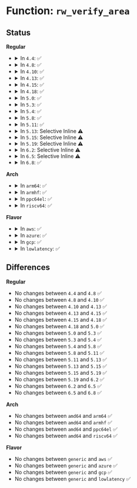 # Function: <code>rw_verify_area</code>

## Status
<b>Regular</b>
<ul>
<li>
<details>
<summary>In <code>4.4</code>: ✅</summary>

```c
int rw_verify_area(int read_write, struct file *file, const loff_t *ppos, size_t count);
```

**Collision:** Unique Global

**Inline:** No

**Transformation:** False

**Instances:**

```
In fs/read_write.c (ffffffff8120c610)
Location: fs/read_write.c:377
Inline: False
Direct callers:
  - fs/read_write.c:vfs_read
  - fs/read_write.c:vfs_write
  - fs/read_write.c:do_readv_writev
  - fs/read_write.c:compat_do_readv_writev
  - fs/read_write.c:do_sendfile
  - fs/read_write.c:do_sendfile
  - fs/splice.c:do_splice_to
  - fs/splice.c:do_splice_direct
  - fs/splice.c:SyS_splice
  - fs/aio.c:aio_run_iocb
```
**Symbols:**

```
ffffffff8120c610-ffffffff8120c6ec: rw_verify_area (STB_GLOBAL)
```
</details>
</li>
<li>
<details>
<summary>In <code>4.8</code>: ✅</summary>

```c
int rw_verify_area(int read_write, struct file *file, const loff_t *ppos, size_t count);
```

**Collision:** Unique Global

**Inline:** No

**Transformation:** False

**Instances:**

```
In fs/read_write.c (ffffffff81232a60)
Location: fs/read_write.c:401
Inline: False
Direct callers:
  - fs/read_write.c:vfs_copy_file_range
  - fs/read_write.c:vfs_copy_file_range
  - fs/read_write.c:do_sendfile
  - fs/read_write.c:do_sendfile
  - fs/read_write.c:compat_do_readv_writev
  - fs/read_write.c:do_readv_writev
  - fs/splice.c:SyS_splice
  - fs/splice.c:do_splice_direct
  - fs/splice.c:do_splice_to
  - fs/aio.c:aio_run_iocb
```
**Symbols:**

```
ffffffff81232a60-ffffffff81232b08: rw_verify_area (STB_GLOBAL)
```
</details>
</li>
<li>
<details>
<summary>In <code>4.10</code>: ✅</summary>

```c
int rw_verify_area(int read_write, struct file *file, const loff_t *ppos, size_t count);
```

**Collision:** Unique Global

**Inline:** No

**Transformation:** False

**Instances:**

```
In fs/read_write.c (ffffffff812455e0)
Location: fs/read_write.c:401
Inline: False
Direct callers:
  - fs/read_write.c:vfs_copy_file_range
  - fs/read_write.c:vfs_copy_file_range
  - fs/read_write.c:do_sendfile
  - fs/read_write.c:do_sendfile
  - fs/read_write.c:compat_do_readv_writev
  - fs/read_write.c:do_readv_writev
  - fs/splice.c:SyS_splice
  - fs/splice.c:do_splice_direct
  - fs/splice.c:do_splice_to
  - fs/aio.c:aio_write
  - fs/aio.c:aio_read
```
**Symbols:**

```
ffffffff812455e0-ffffffff81245688: rw_verify_area (STB_GLOBAL)
```
</details>
</li>
<li>
<details>
<summary>In <code>4.13</code>: ✅</summary>

```c
int rw_verify_area(int read_write, struct file *file, const loff_t *ppos, size_t count);
```

**Collision:** Unique Global

**Inline:** No

**Transformation:** False

**Instances:**

```
In fs/read_write.c (ffffffff81250a50)
Location: fs/read_write.c:359
Inline: False
Direct callers:
  - fs/read_write.c:vfs_copy_file_range
  - fs/read_write.c:vfs_copy_file_range
  - fs/read_write.c:do_sendfile
  - fs/read_write.c:do_sendfile
  - fs/read_write.c:do_iter_read
  - fs/splice.c:SyS_splice
  - fs/splice.c:do_splice_direct
  - fs/splice.c:do_splice_to
  - fs/aio.c:aio_write
  - fs/aio.c:aio_read
```
**Symbols:**

```
ffffffff81250a50-ffffffff81250af9: rw_verify_area (STB_GLOBAL)
```
</details>
</li>
<li>
<details>
<summary>In <code>4.15</code>: ✅</summary>

```c
int rw_verify_area(int read_write, struct file *file, const loff_t *ppos, size_t count);
```

**Collision:** Unique Global

**Inline:** No

**Transformation:** False

**Instances:**

```
In fs/read_write.c (ffffffff81272920)
Location: fs/read_write.c:360
Inline: False
Direct callers:
  - fs/read_write.c:vfs_copy_file_range
  - fs/read_write.c:vfs_copy_file_range
  - fs/read_write.c:do_sendfile
  - fs/read_write.c:do_sendfile
  - fs/read_write.c:do_iter_read
  - fs/splice.c:SyS_splice
  - fs/splice.c:do_splice_direct
  - fs/splice.c:do_splice_to
  - fs/aio.c:aio_write
  - fs/aio.c:aio_read
```
**Symbols:**

```
ffffffff81272920-ffffffff812729c9: rw_verify_area (STB_GLOBAL)
```
</details>
</li>
<li>
<details>
<summary>In <code>4.18</code>: ✅</summary>

```c
int rw_verify_area(int read_write, struct file *file, const loff_t *ppos, size_t count);
```

**Collision:** Unique Global

**Inline:** No

**Transformation:** False

**Instances:**

```
In fs/read_write.c (ffffffff81298800)
Location: fs/read_write.c:365
Inline: False
Direct callers:
  - fs/read_write.c:vfs_copy_file_range
  - fs/read_write.c:vfs_copy_file_range
  - fs/read_write.c:do_sendfile
  - fs/read_write.c:do_sendfile
  - fs/read_write.c:do_iter_read
  - fs/splice.c:do_splice
  - fs/splice.c:do_splice_direct
  - fs/splice.c:do_splice_to
  - fs/aio.c:aio_write
  - fs/aio.c:aio_read
```
**Symbols:**

```
ffffffff81298800-ffffffff812988a9: rw_verify_area (STB_GLOBAL)
```
</details>
</li>
<li>
<details>
<summary>In <code>5.0</code>: ✅</summary>

```c
int rw_verify_area(int read_write, struct file *file, const loff_t *ppos, size_t count);
```

**Collision:** Unique Global

**Inline:** No

**Transformation:** False

**Instances:**

```
In fs/read_write.c (ffffffff812ad680)
Location: fs/read_write.c:365
Inline: False
Direct callers:
  - fs/read_write.c:vfs_copy_file_range
  - fs/read_write.c:vfs_copy_file_range
  - fs/read_write.c:do_sendfile
  - fs/read_write.c:do_sendfile
  - fs/read_write.c:do_iter_read
  - fs/splice.c:do_splice
  - fs/splice.c:do_splice_direct
  - fs/splice.c:do_splice_to
  - fs/aio.c:aio_write
  - fs/aio.c:aio_read
```
**Symbols:**

```
ffffffff812ad680-ffffffff812ad729: rw_verify_area (STB_GLOBAL)
```
</details>
</li>
<li>
<details>
<summary>In <code>5.3</code>: ✅</summary>

```c
int rw_verify_area(int read_write, struct file *file, const loff_t *ppos, size_t count);
```

**Collision:** Unique Global

**Inline:** No

**Transformation:** False

**Instances:**

```
In fs/read_write.c (ffffffff812ca100)
Location: fs/read_write.c:365
Inline: False
Direct callers:
  - fs/read_write.c:vfs_copy_file_range
  - fs/read_write.c:vfs_copy_file_range
  - fs/read_write.c:do_sendfile
  - fs/read_write.c:do_sendfile
  - fs/read_write.c:do_iter_read
  - fs/splice.c:do_splice
  - fs/splice.c:do_splice_direct
  - fs/splice.c:do_splice_to
  - fs/aio.c:aio_write
  - fs/aio.c:aio_read
  - fs/io_uring.c:io_write
  - fs/io_uring.c:io_read
```
**Symbols:**

```
ffffffff812ca100-ffffffff812ca1b1: rw_verify_area (STB_GLOBAL)
```
</details>
</li>
<li>
<details>
<summary>In <code>5.4</code>: ✅</summary>

```c
int rw_verify_area(int read_write, struct file *file, const loff_t *ppos, size_t count);
```

**Collision:** Unique Global

**Inline:** No

**Transformation:** False

**Instances:**

```
In fs/read_write.c (ffffffff812dbb20)
Location: fs/read_write.c:365
Inline: False
Direct callers:
  - fs/read_write.c:vfs_copy_file_range
  - fs/read_write.c:vfs_copy_file_range
  - fs/read_write.c:do_sendfile
  - fs/read_write.c:do_sendfile
  - fs/read_write.c:do_iter_read
  - fs/splice.c:do_splice
  - fs/splice.c:do_splice_direct
  - fs/splice.c:do_splice_to
  - fs/aio.c:aio_write
  - fs/aio.c:aio_read
  - fs/io_uring.c:io_write
  - fs/io_uring.c:io_read
```
**Symbols:**

```
ffffffff812dbb20-ffffffff812dbbd1: rw_verify_area (STB_GLOBAL)
```
</details>
</li>
<li>
<details>
<summary>In <code>5.8</code>: ✅</summary>

```c
int rw_verify_area(int read_write, struct file *file, const loff_t *ppos, size_t count);
```

**Collision:** Unique Global

**Inline:** No

**Transformation:** False

**Instances:**

```
In fs/read_write.c (ffffffff81312100)
Location: fs/read_write.c:366
Inline: False
Direct callers:
  - fs/read_write.c:vfs_copy_file_range
  - fs/read_write.c:vfs_copy_file_range
  - fs/read_write.c:do_sendfile
  - fs/read_write.c:do_sendfile
  - fs/read_write.c:vfs_iocb_iter_write
  - fs/read_write.c:do_iter_write
  - fs/read_write.c:vfs_iocb_iter_read
  - fs/read_write.c:do_iter_read
  - fs/read_write.c:vfs_write
  - fs/read_write.c:vfs_read
  - fs/read_write.c:kernel_read
  - fs/splice.c:do_splice
  - fs/splice.c:do_splice_direct
  - fs/splice.c:do_splice_to
  - fs/aio.c:aio_write
  - fs/aio.c:aio_read
  - fs/io_uring.c:io_write
  - fs/io_uring.c:io_read
```
**Symbols:**

```
ffffffff81312100-ffffffff813121b1: rw_verify_area (STB_GLOBAL)
```
</details>
</li>
<li>
<details>
<summary>In <code>5.11</code>: ✅</summary>

```c
int rw_verify_area(int read_write, struct file *file, const loff_t *ppos, size_t count);
```

**Collision:** Unique Global

**Inline:** No

**Transformation:** False

**Instances:**

```
In fs/read_write.c (ffffffff8131d6c0)
Location: fs/read_write.c:366
Inline: False
Direct callers:
  - fs/read_write.c:vfs_copy_file_range
  - fs/read_write.c:vfs_copy_file_range
  - fs/read_write.c:do_sendfile
  - fs/read_write.c:do_sendfile
  - fs/read_write.c:vfs_iocb_iter_write
  - fs/read_write.c:do_iter_write
  - fs/read_write.c:vfs_iocb_iter_read
  - fs/read_write.c:do_iter_read
  - fs/read_write.c:vfs_write
  - fs/read_write.c:vfs_read
  - fs/read_write.c:kernel_read
  - fs/splice.c:do_splice
  - fs/splice.c:do_splice_direct
  - fs/splice.c:do_splice_to
  - fs/aio.c:aio_write
  - fs/aio.c:aio_read
  - fs/io_uring.c:io_write
  - fs/io_uring.c:io_read
```
**Symbols:**

```
ffffffff8131d6c0-ffffffff8131d771: rw_verify_area (STB_GLOBAL)
```
</details>
</li>
<li>
<details>
<summary>In <code>5.13</code>: Selective Inline ⚠️</summary>

```c
int rw_verify_area(int read_write, struct file *file, const loff_t *ppos, size_t count);
```

**Collision:** Unique Global

**Inline:** Selective

**Transformation:** False

**Instances:**

```
In fs/read_write.c (ffffffff81325bb5)
Location: fs/read_write.c:366
Inline: True
Inline callers:
  - fs/read_write.c:kernel_read
Direct callers:
  - fs/read_write.c:vfs_copy_file_range
  - fs/read_write.c:vfs_copy_file_range
  - fs/read_write.c:do_sendfile
  - fs/read_write.c:do_sendfile
  - fs/read_write.c:vfs_iocb_iter_write
  - fs/read_write.c:do_iter_write
  - fs/read_write.c:vfs_iocb_iter_read
  - fs/read_write.c:do_iter_read
  - fs/read_write.c:vfs_write
  - fs/read_write.c:vfs_read
  - fs/splice.c:do_splice
  - fs/splice.c:do_splice_direct
  - fs/splice.c:do_splice_to
  - fs/aio.c:aio_write
  - fs/aio.c:aio_read
  - fs/io_uring.c:io_write
  - fs/io_uring.c:io_read
```
**Symbols:**

```
ffffffff81323990-ffffffff813239e7: rw_verify_area (STB_GLOBAL)
```
</details>
</li>
<li>
<details>
<summary>In <code>5.15</code>: Selective Inline ⚠️</summary>

```c
int rw_verify_area(int read_write, struct file *file, const loff_t *ppos, size_t count);
```

**Collision:** Unique Global

**Inline:** Selective

**Transformation:** False

**Instances:**

```
In fs/read_write.c (ffffffff81373835)
Location: fs/read_write.c:366
Inline: True
Inline callers:
  - fs/read_write.c:kernel_read
Direct callers:
  - fs/read_write.c:vfs_copy_file_range
  - fs/read_write.c:vfs_copy_file_range
  - fs/read_write.c:do_sendfile
  - fs/read_write.c:do_sendfile
  - fs/read_write.c:vfs_iocb_iter_write
  - fs/read_write.c:do_iter_write
  - fs/read_write.c:vfs_iocb_iter_read
  - fs/read_write.c:do_iter_read
  - fs/read_write.c:vfs_write
  - fs/read_write.c:vfs_read
  - fs/splice.c:do_splice
  - fs/splice.c:do_splice_direct
  - fs/splice.c:do_splice_to
  - fs/aio.c:aio_write
  - fs/aio.c:aio_read
  - fs/io_uring.c:io_write
  - fs/io_uring.c:io_read
```
**Symbols:**

```
ffffffff81370e90-ffffffff81370ee7: rw_verify_area (STB_GLOBAL)
```
</details>
</li>
<li>
<details>
<summary>In <code>5.19</code>: Selective Inline ⚠️</summary>

```c
int rw_verify_area(int read_write, struct file *file, const loff_t *ppos, size_t count);
```

**Collision:** Unique Global

**Inline:** Selective

**Transformation:** False

**Instances:**

```
In fs/read_write.c (ffffffff813f1e15)
Location: fs/read_write.c:366
Inline: True
Inline callers:
  - fs/read_write.c:kernel_read
Direct callers:
  - fs/read_write.c:vfs_copy_file_range
  - fs/read_write.c:vfs_copy_file_range
  - fs/read_write.c:do_sendfile
  - fs/read_write.c:do_sendfile
  - fs/read_write.c:vfs_iocb_iter_write
  - fs/read_write.c:do_iter_write
  - fs/read_write.c:vfs_iocb_iter_read
  - fs/read_write.c:do_iter_read
  - fs/read_write.c:vfs_write
  - fs/read_write.c:vfs_read
  - fs/splice.c:do_splice
  - fs/splice.c:do_splice_direct
  - fs/splice.c:do_splice_to
  - fs/aio.c:aio_write
  - fs/aio.c:aio_read
  - io_uring/io_uring.c:io_write
  - io_uring/io_uring.c:io_read
```
**Symbols:**

```
ffffffff813eeae0-ffffffff813eeb5b: rw_verify_area (STB_GLOBAL)
```
</details>
</li>
<li>
<details>
<summary>In <code>6.2</code>: Selective Inline ⚠️</summary>

```c
int rw_verify_area(int read_write, struct file *file, const loff_t *ppos, size_t count);
```

**Collision:** Unique Global

**Inline:** Selective

**Transformation:** False

**Instances:**

```
In fs/read_write.c (ffffffff8147a175)
Location: fs/read_write.c:355
Inline: True
Inline callers:
  - fs/read_write.c:kernel_read
Direct callers:
  - fs/read_write.c:vfs_copy_file_range
  - fs/read_write.c:vfs_copy_file_range
  - fs/read_write.c:do_sendfile
  - fs/read_write.c:do_sendfile
  - fs/read_write.c:vfs_iocb_iter_write
  - fs/read_write.c:do_iter_write
  - fs/read_write.c:vfs_iocb_iter_read
  - fs/read_write.c:do_iter_read
  - fs/read_write.c:vfs_write
  - fs/read_write.c:vfs_read
  - fs/splice.c:do_splice
  - fs/splice.c:do_splice_direct
  - fs/splice.c:do_splice_to
  - fs/aio.c:aio_write
  - fs/aio.c:aio_read
  - io_uring/rw.c:io_write
  - io_uring/rw.c:io_read
```
**Symbols:**

```
ffffffff814773c0-ffffffff8147743b: rw_verify_area (STB_GLOBAL)
```
</details>
</li>
<li>
<details>
<summary>In <code>6.5</code>: Selective Inline ⚠️</summary>

```c
int rw_verify_area(int read_write, struct file *file, const loff_t *ppos, size_t count);
```

**Collision:** Unique Global

**Inline:** Selective

**Transformation:** False

**Instances:**

```
In fs/read_write.c (ffffffff814aec75)
Location: fs/read_write.c:355
Inline: True
Inline callers:
  - fs/read_write.c:kernel_read
Direct callers:
  - fs/read_write.c:vfs_copy_file_range
  - fs/read_write.c:vfs_copy_file_range
  - fs/read_write.c:do_sendfile
  - fs/read_write.c:do_sendfile
  - fs/read_write.c:vfs_iocb_iter_write
  - fs/read_write.c:do_iter_write
  - fs/read_write.c:vfs_iocb_iter_read
  - fs/read_write.c:do_iter_read
  - fs/read_write.c:vfs_write
  - fs/read_write.c:vfs_read
  - fs/splice.c:do_splice
  - fs/splice.c:do_splice_direct
  - fs/aio.c:aio_write
  - fs/aio.c:aio_read
  - io_uring/rw.c:io_write
  - io_uring/rw.c:io_read
```
**Symbols:**

```
ffffffff814abd40-ffffffff814abdbb: rw_verify_area (STB_GLOBAL)
```
</details>
</li>
<li>
<details>
<summary>In <code>6.8</code>: ✅</summary>

```c
int rw_verify_area(int read_write, struct file *file, const loff_t *ppos, size_t count);
```

**Collision:** Unique Global

**Inline:** No

**Transformation:** False

**Instances:**

```
In fs/read_write.c (ffffffff814dd910)
Location: fs/read_write.c:355
Inline: False
Direct callers:
  - fs/read_write.c:vfs_copy_file_range
  - fs/read_write.c:vfs_copy_file_range
  - fs/read_write.c:do_sendfile
  - fs/read_write.c:do_sendfile
  - fs/read_write.c:vfs_writev
  - fs/read_write.c:vfs_readv
  - fs/read_write.c:vfs_iter_write
  - fs/read_write.c:vfs_iocb_iter_write
  - fs/read_write.c:vfs_iter_read
  - fs/read_write.c:vfs_iocb_iter_read
  - fs/read_write.c:vfs_write
  - fs/read_write.c:vfs_read
  - fs/read_write.c:kernel_read
  - fs/splice.c:do_splice
  - fs/splice.c:do_splice
  - fs/splice.c:vfs_splice_read
  - fs/aio.c:aio_write
  - fs/aio.c:aio_read
  - io_uring/rw.c:io_write
  - io_uring/rw.c:__io_read
```
**Symbols:**

```
ffffffff814dd910-ffffffff814dda47: rw_verify_area (STB_GLOBAL)
```
</details>
</li>
</ul>
<b>Arch</b>
<ul>
<li>
<details>
<summary>In <code>arm64</code>: ✅</summary>

```c
int rw_verify_area(int read_write, struct file *file, const loff_t *ppos, size_t count);
```

**Collision:** Unique Global

**Inline:** No

**Transformation:** False

**Instances:**

```
In fs/read_write.c (ffff800010381498)
Location: fs/read_write.c:365
Inline: False
Direct callers:
  - fs/read_write.c:vfs_copy_file_range
  - fs/read_write.c:vfs_copy_file_range
  - fs/read_write.c:do_sendfile
  - fs/read_write.c:do_sendfile
  - fs/read_write.c:do_iter_read
  - fs/splice.c:do_splice
  - fs/splice.c:do_splice_direct
  - fs/splice.c:do_splice_to
  - fs/aio.c:aio_write
  - fs/aio.c:aio_read
  - fs/io_uring.c:io_write
  - fs/io_uring.c:io_read
```
**Symbols:**

```
ffff800010381498-ffff800010381584: rw_verify_area (STB_GLOBAL)
```
</details>
</li>
<li>
<details>
<summary>In <code>armhf</code>: ✅</summary>

```c
int rw_verify_area(int read_write, struct file *file, const loff_t *ppos, size_t count);
```

**Collision:** Unique Global

**Inline:** No

**Transformation:** False

**Instances:**

```
In fs/read_write.c (c056bc8c)
Location: fs/read_write.c:365
Inline: False
Direct callers:
  - fs/read_write.c:vfs_copy_file_range
  - fs/read_write.c:vfs_copy_file_range
  - fs/read_write.c:do_sendfile
  - fs/read_write.c:do_sendfile
  - fs/read_write.c:do_iter_read
  - fs/splice.c:do_splice
  - fs/splice.c:do_splice_direct
  - fs/splice.c:do_splice_to
  - fs/io_uring.c:io_write
  - fs/io_uring.c:io_read
```
**Symbols:**

```
c056bc8c-c056bdac: rw_verify_area (STB_GLOBAL)
```
</details>
</li>
<li>
<details>
<summary>In <code>ppc64el</code>: ✅</summary>

```c
int rw_verify_area(int read_write, struct file *file, const loff_t *ppos, size_t count);
```

**Collision:** Unique Global

**Inline:** No

**Transformation:** False

**Instances:**

```
In fs/read_write.c (c0000000004777d0)
Location: fs/read_write.c:365
Inline: False
Direct callers:
  - fs/read_write.c:vfs_copy_file_range
  - fs/read_write.c:vfs_copy_file_range
  - fs/read_write.c:do_sendfile
  - fs/read_write.c:do_sendfile
  - fs/read_write.c:do_iter_read
  - fs/splice.c:do_splice
  - fs/splice.c:do_splice_direct
  - fs/splice.c:do_splice_to
  - fs/aio.c:aio_write
  - fs/aio.c:aio_read
  - fs/io_uring.c:io_write
  - fs/io_uring.c:io_read
```
**Symbols:**

```
c0000000004777d0-c0000000004778f4: rw_verify_area (STB_GLOBAL)
```
</details>
</li>
<li>
<details>
<summary>In <code>riscv64</code>: ✅</summary>

```c
int rw_verify_area(int read_write, struct file *file, const loff_t *ppos, size_t count);
```

**Collision:** Unique Global

**Inline:** No

**Transformation:** False

**Instances:**

```
In fs/read_write.c (ffffffe00025651a)
Location: fs/read_write.c:365
Inline: False
Direct callers:
  - fs/read_write.c:vfs_copy_file_range
  - fs/read_write.c:vfs_copy_file_range
  - fs/read_write.c:do_sendfile
  - fs/read_write.c:do_sendfile
  - fs/read_write.c:do_iter_read
  - fs/splice.c:do_splice
  - fs/splice.c:do_splice_direct
  - fs/splice.c:do_splice_to
  - fs/io_uring.c:io_write
  - fs/io_uring.c:io_read
```
**Symbols:**

```
ffffffe00025651a-ffffffe0002565ee: rw_verify_area (STB_GLOBAL)
```
</details>
</li>
</ul>
<b>Flavor</b>
<ul>
<li>
<details>
<summary>In <code>aws</code>: ✅</summary>

```c
int rw_verify_area(int read_write, struct file *file, const loff_t *ppos, size_t count);
```

**Collision:** Unique Global

**Inline:** No

**Transformation:** False

**Instances:**

```
In fs/read_write.c (ffffffff812d4100)
Location: fs/read_write.c:365
Inline: False
Direct callers:
  - fs/read_write.c:vfs_copy_file_range
  - fs/read_write.c:vfs_copy_file_range
  - fs/read_write.c:do_sendfile
  - fs/read_write.c:do_sendfile
  - fs/read_write.c:do_iter_read
  - fs/splice.c:do_splice
  - fs/splice.c:do_splice_direct
  - fs/splice.c:do_splice_to
  - fs/aio.c:aio_write
  - fs/aio.c:aio_read
  - fs/io_uring.c:io_write
  - fs/io_uring.c:io_read
```
**Symbols:**

```
ffffffff812d4100-ffffffff812d41b1: rw_verify_area (STB_GLOBAL)
```
</details>
</li>
<li>
<details>
<summary>In <code>azure</code>: ✅</summary>

```c
int rw_verify_area(int read_write, struct file *file, const loff_t *ppos, size_t count);
```

**Collision:** Unique Global

**Inline:** No

**Transformation:** False

**Instances:**

```
In fs/read_write.c (ffffffff812c4d80)
Location: fs/read_write.c:365
Inline: False
Direct callers:
  - fs/read_write.c:vfs_copy_file_range
  - fs/read_write.c:vfs_copy_file_range
  - fs/read_write.c:do_sendfile
  - fs/read_write.c:do_sendfile
  - fs/read_write.c:do_iter_read
  - fs/splice.c:do_splice
  - fs/splice.c:do_splice_direct
  - fs/splice.c:do_splice_to
  - fs/aio.c:aio_write
  - fs/aio.c:aio_read
  - fs/io_uring.c:io_write
  - fs/io_uring.c:io_read
```
**Symbols:**

```
ffffffff812c4d80-ffffffff812c4e31: rw_verify_area (STB_GLOBAL)
```
</details>
</li>
<li>
<details>
<summary>In <code>gcp</code>: ✅</summary>

```c
int rw_verify_area(int read_write, struct file *file, const loff_t *ppos, size_t count);
```

**Collision:** Unique Global

**Inline:** No

**Transformation:** False

**Instances:**

```
In fs/read_write.c (ffffffff812d1f10)
Location: fs/read_write.c:365
Inline: False
Direct callers:
  - fs/read_write.c:vfs_copy_file_range
  - fs/read_write.c:vfs_copy_file_range
  - fs/read_write.c:do_sendfile
  - fs/read_write.c:do_sendfile
  - fs/read_write.c:do_iter_read
  - fs/splice.c:do_splice
  - fs/splice.c:do_splice_direct
  - fs/splice.c:do_splice_to
  - fs/aio.c:aio_write
  - fs/aio.c:aio_read
  - fs/io_uring.c:io_write
  - fs/io_uring.c:io_read
```
**Symbols:**

```
ffffffff812d1f10-ffffffff812d1fc1: rw_verify_area (STB_GLOBAL)
```
</details>
</li>
<li>
<details>
<summary>In <code>lowlatency</code>: ✅</summary>

```c
int rw_verify_area(int read_write, struct file *file, const loff_t *ppos, size_t count);
```

**Collision:** Unique Global

**Inline:** No

**Transformation:** False

**Instances:**

```
In fs/read_write.c (ffffffff812e2d70)
Location: fs/read_write.c:365
Inline: False
Direct callers:
  - fs/read_write.c:vfs_copy_file_range
  - fs/read_write.c:vfs_copy_file_range
  - fs/read_write.c:do_sendfile
  - fs/read_write.c:do_sendfile
  - fs/read_write.c:do_iter_read
  - fs/splice.c:do_splice
  - fs/splice.c:do_splice_direct
  - fs/splice.c:do_splice_to
  - fs/aio.c:aio_write
  - fs/aio.c:aio_read
  - fs/io_uring.c:io_write
  - fs/io_uring.c:io_read
```
**Symbols:**

```
ffffffff812e2d70-ffffffff812e2e21: rw_verify_area (STB_GLOBAL)
```
</details>
</li>
</ul>

## Differences
<b>Regular</b>
<ul>
<li>
No changes between <code>4.4</code> and <code>4.8</code> ✅
</li>
<li>
No changes between <code>4.8</code> and <code>4.10</code> ✅
</li>
<li>
No changes between <code>4.10</code> and <code>4.13</code> ✅
</li>
<li>
No changes between <code>4.13</code> and <code>4.15</code> ✅
</li>
<li>
No changes between <code>4.15</code> and <code>4.18</code> ✅
</li>
<li>
No changes between <code>4.18</code> and <code>5.0</code> ✅
</li>
<li>
No changes between <code>5.0</code> and <code>5.3</code> ✅
</li>
<li>
No changes between <code>5.3</code> and <code>5.4</code> ✅
</li>
<li>
No changes between <code>5.4</code> and <code>5.8</code> ✅
</li>
<li>
No changes between <code>5.8</code> and <code>5.11</code> ✅
</li>
<li>
No changes between <code>5.11</code> and <code>5.13</code> ✅
</li>
<li>
No changes between <code>5.13</code> and <code>5.15</code> ✅
</li>
<li>
No changes between <code>5.15</code> and <code>5.19</code> ✅
</li>
<li>
No changes between <code>5.19</code> and <code>6.2</code> ✅
</li>
<li>
No changes between <code>6.2</code> and <code>6.5</code> ✅
</li>
<li>
No changes between <code>6.5</code> and <code>6.8</code> ✅
</li>
</ul>
<b>Arch</b>
<ul>
<li>
No changes between <code>amd64</code> and <code>arm64</code> ✅
</li>
<li>
No changes between <code>amd64</code> and <code>armhf</code> ✅
</li>
<li>
No changes between <code>amd64</code> and <code>ppc64el</code> ✅
</li>
<li>
No changes between <code>amd64</code> and <code>riscv64</code> ✅
</li>
</ul>
<b>Flavor</b>
<ul>
<li>
No changes between <code>generic</code> and <code>aws</code> ✅
</li>
<li>
No changes between <code>generic</code> and <code>azure</code> ✅
</li>
<li>
No changes between <code>generic</code> and <code>gcp</code> ✅
</li>
<li>
No changes between <code>generic</code> and <code>lowlatency</code> ✅
</li>
</ul>
